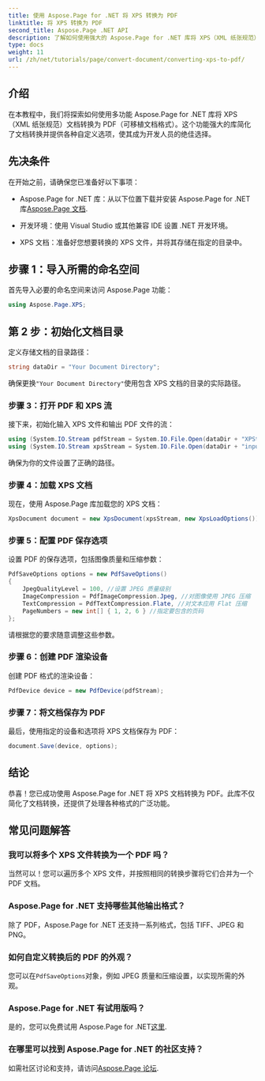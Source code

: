 ```yaml
---
title: 使用 Aspose.Page for .NET 将 XPS 转换为 PDF
linktitle: 将 XPS 转换为 PDF
second_title: Aspose.Page .NET API
description: 了解如何使用强大的 Aspose.Page for .NET 库将 XPS（XML 纸张规范）文档无缝转换为 PDF（可移植文档格式）。
type: docs
weight: 11
url: /zh/net/tutorials/page/convert-document/converting-xps-to-pdf/
---
```

## 介绍

在本教程中，我们将探索如何使用多功能 Aspose.Page for .NET 库将 XPS（XML 纸张规范）文档转换为 PDF（可移植文档格式）。这个功能强大的库简化了文档转换并提供各种自定义选项，使其成为开发人员的绝佳选择。

## 先决条件

在开始之前，请确保您已准备好以下事项：

-  Aspose.Page for .NET 库：从以下位置下载并安装 Aspose.Page for .NET 库[Aspose.Page 文档](https://reference.aspose.com/page/net/).
  
- 开发环境：使用 Visual Studio 或其他兼容 IDE 设置 .NET 开发环境。

- XPS 文档：准备好您想要转换的 XPS 文件，并将其存储在指定的目录中。

## 步骤 1：导入所需的命名空间

首先导入必要的命名空间来访问 Aspose.Page 功能：

```csharp
using Aspose.Page.XPS;
```

## 第 2 步：初始化文档目录

定义存储文档的目录路径：

```csharp
string dataDir = "Your Document Directory";
```

确保更换`"Your Document Directory"`使用包含 XPS 文档的目录的实际路径。

### 步骤 3：打开 PDF 和 XPS 流

接下来，初始化输入 XPS 文件和输出 PDF 文件的流：

```csharp
using (System.IO.Stream pdfStream = System.IO.File.Open(dataDir + "XPStoPDF_out.pdf", System.IO.FileMode.OpenOrCreate, System.IO.FileAccess.Write))
using (System.IO.Stream xpsStream = System.IO.File.Open(dataDir + "input.xps", System.IO.FileMode.Open))
```

确保为你的文件设置了正确的路径。

### 步骤 4：加载 XPS 文档

现在，使用 Aspose.Page 库加载您的 XPS 文档：

```csharp
XpsDocument document = new XpsDocument(xpsStream, new XpsLoadOptions());
```

### 步骤 5：配置 PDF 保存选项

设置 PDF 的保存选项，包括图像质量和压缩参数：

```csharp
PdfSaveOptions options = new PdfSaveOptions()
{
    JpegQualityLevel = 100, //设置 JPEG 质量级别
    ImageCompression = PdfImageCompression.Jpeg, //对图像使用 JPEG 压缩
    TextCompression = PdfTextCompression.Flate, //对文本应用 Flat 压缩
    PageNumbers = new int[] { 1, 2, 6 } //指定要包含的页码
};
```

请根据您的要求随意调整这些参数。

### 步骤 6：创建 PDF 渲染设备

创建 PDF 格式的渲染设备：

```csharp
PdfDevice device = new PdfDevice(pdfStream);
```

### 步骤 7：将文档保存为 PDF

最后，使用指定的设备和选项将 XPS 文档保存为 PDF：

```csharp
document.Save(device, options);
```

## 结论

恭喜！您已成功使用 Aspose.Page for .NET 将 XPS 文档转换为 PDF。此库不仅简化了文档转换，还提供了处理各种格式的广泛功能。

## 常见问题解答

### 我可以将多个 XPS 文件转换为一个 PDF 吗？

当然可以！您可以遍历多个 XPS 文件，并按照相同的转换步骤将它们合并为一个 PDF 文档。

### Aspose.Page for .NET 支持哪些其他输出格式？

除了 PDF，Aspose.Page for .NET 还支持一系列格式，包括 TIFF、JPEG 和 PNG。

### 如何自定义转换后的 PDF 的外观？

您可以在`PdfSaveOptions`对象，例如 JPEG 质量和压缩设置，以实现所需的外观。

### Aspose.Page for .NET 有试用版吗？

是的，您可以免费试用 Aspose.Page for .NET[这里](https://releases.aspose.com/).

### 在哪里可以找到 Aspose.Page for .NET 的社区支持？

如需社区讨论和支持，请访问[Aspose.Page 论坛](https://forum.aspose.com/c/page/39).
